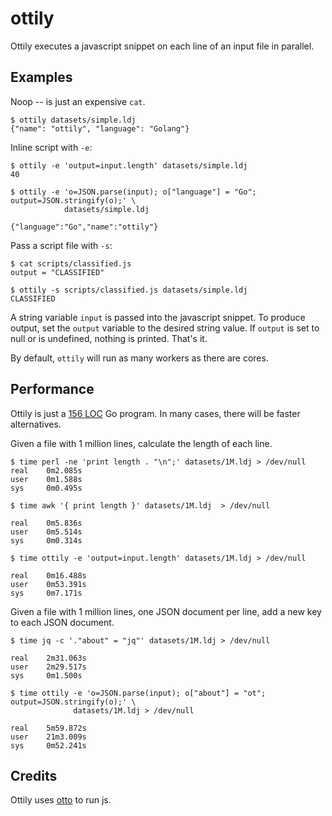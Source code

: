 ottily
======

Ottily executes a javascript snippet on each line of an input file in parallel.

Examples
--------

Noop -- is just an expensive `cat`.

    $ ottily datasets/simple.ldj
    {"name": "ottily", "language": "Golang"}

Inline script with `-e`:

    $ ottily -e 'output=input.length' datasets/simple.ldj
    40

    $ ottily -e 'o=JSON.parse(input); o["language"] = "Go"; output=JSON.stringify(o);' \
                datasets/simple.ldj

    {"language":"Go","name":"ottily"}

Pass a script file with `-s`:

    $ cat scripts/classified.js
    output = "CLASSIFIED"

    $ ottily -s scripts/classified.js datasets/simple.ldj
    CLASSIFIED

A string variable `input` is passed into the javascript snippet.
To produce output, set the `output` variable to the desired string value.
If `output` is set to null or is undefined, nothing is printed. That's it.

By default, `ottily` will run as many workers as there are cores.

Performance
-----------

Ottily is just a [156 LOC](https://github.com/miku/ottily/blob/6d81c71afe2a29fb5d3445b0813642285463ca6b/cmd/ottily/main.go) Go program. In many cases, there will be faster alternatives.

Given a file with 1 million lines, calculate the length of each line.

    $ time perl -ne 'print length . "\n";' datasets/1M.ldj > /dev/null
    real    0m2.085s
    user    0m1.588s
    sys     0m0.495s

    $ time awk '{ print length }' datasets/1M.ldj  > /dev/null

    real    0m5.836s
    user    0m5.514s
    sys     0m0.314s

    $ time ottily -e 'output=input.length' datasets/1M.ldj > /dev/null

    real    0m16.488s
    user    0m53.391s
    sys     0m7.171s

Given a file with 1 million lines, one JSON document per line, add a new key to each JSON document.

    $ time jq -c '."about" = "jq"' datasets/1M.ldj > /dev/null

    real    2m31.063s
    user    2m29.517s
    sys     0m1.500s

    $ time ottily -e 'o=JSON.parse(input); o["about"] = "ot"; output=JSON.stringify(o);' \
                  datasets/1M.ldj > /dev/null

    real    5m59.872s
    user    21m3.009s
    sys     0m52.241s

Credits
-------

Ottily uses [otto](https://github.com/robertkrimen/otto) to run js.
